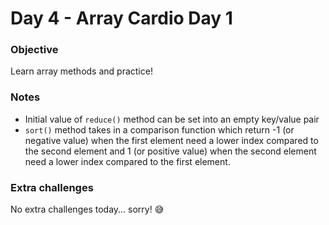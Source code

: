 # Day 4 - Array Cardio Day 1
### Objective
Learn array methods and practice!

### Notes
- Initial value of `reduce()` method can be set into an empty key/value pair
- `sort()` method takes in a comparison function which return -1 (or negative value) when the first element need a lower index compared to the second element and 1 (or positive value) when the second element need a lower index compared to the first element.

### Extra challenges
No extra challenges today... sorry! 😅
